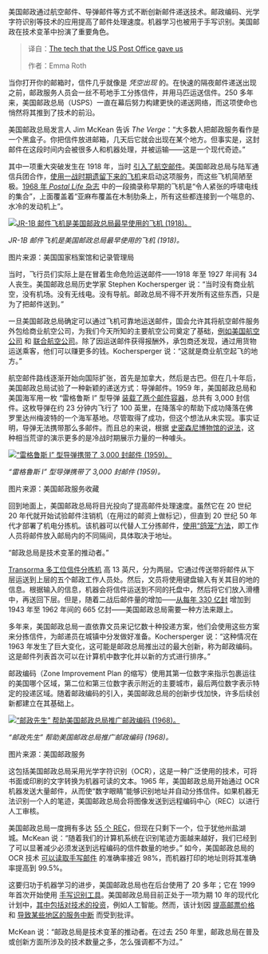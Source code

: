 <!--
title: 美国邮政带给我们的科技
cover: https://platform.theverge.com/wp-content/uploads/sites/2/2025/07/Vrg-illo-post-office-anniversary.jpg?quality=90&strip=all&crop=0%2C10.740836125969%2C100%2C78.518327748063&w=1200
summary: 美国邮政通过航空邮件、导弹邮件等方式不断创新邮件递送技术。邮政编码、光学字符识别等技术的应用提高了邮件处理速度。机器学习也被用于手写识别。美国邮政在技术变革中扮演了重要角色。
-->

美国邮政通过航空邮件、导弹邮件等方式不断创新邮件递送技术。邮政编码、光学字符识别等技术的应用提高了邮件处理速度。机器学习也被用于手写识别。美国邮政在技术变革中扮演了重要角色。

> 译自：[The tech that the US Post Office gave us](https://www.theverge.com/report/709749/usps-250th-anniversary-pioneer-modern-technology)
> 
> 作者：Emma Roth

当你打开你的邮箱时，信件几乎就像是 *凭空出现* 的。在快速的隔夜邮件递送出现之前，邮政服务人员会一丝不苟地手工分拣信件，并用马匹运送信件。250 多年来，美国邮政总局（USPS）一直在幕后努力构建更快的递送网络，而这项使命也悄然将其推到了技术的前沿。

美国邮政总局发言人 Jim McKean 告诉 *The Verge*：“大多数人把邮政服务看作是一个黑盒子。你把信件放进邮箱，几天后它就会出现在某个地方。但事实是，这封邮件在这段时间内会被很多人和机器处理，并被运输——这是一个现代奇迹。”

其中一项重大突破发生在 1918 年，当时 [引入了航空邮件](https://about.usps.com/who-we-are/postal-history/airmail.pdf)。美国邮政总局与陆军通信兵团合作，[使用一战时期遗留下来的飞机](https://airandspace.si.edu/explore/stories/air-mail)来启动这项服务，而这些飞机简陋至极。[1968 年 *Postal Life* 杂志](https://babel.hathitrust.org/cgi/pt?id=uiug.30112106587246&seq=3) 中的一段摘录称早期的飞机是“令人紧张的呼啸电线的集合”，上面覆盖着“亚麻布覆盖在木制肋条上，所有这些都连接到一个喘息的、水冷的发动机上”。

[![JR-1B 邮件飞机是美国邮政总局最早使用的飞机 (1918)。](https://platform.theverge.com/wp-content/uploads/sites/2/2025/07/1918-standard-jr-1b-mail-planes.jpg?quality=90&strip=all&crop=0%2C4.954954954955%2C100%2C90.09009009009&w=2400)](https://platform.theverge.com/wp-content/uploads/sites/2/2025/07/1918-standard-jr-1b-mail-planes.jpg?quality=90&strip=all&crop=0,4.954954954955,100,90.09009009009)

*JR-1B 邮件飞机是美国邮政总局最早使用的飞机 (1918)。*

图片来源：美国国家档案馆和记录管理局

当时，飞行员们实际上是在冒着生命危险运送邮件——1918 年至 1927 年间有 34 人丧生。美国邮政总局历史学家 Stephen Kochersperger 说：“当时没有商业航空，没有机场。没有无线电。没有导航。邮政总局不得不开发所有这些东西，只是为了把邮件送到。”

一旦美国邮政总局确定可以通过飞机可靠地运送邮件，国会允许其将航空邮件服务外包给商业航空公司，为我们今天所知的主要航空公司奠定了基础，[例如美国航空公司](https://www.aa.com/i18n/customer-service/about-us/history-of-american-airlines.jsp) 和 [联合航空公司](http://www.uahf.org/united_history_01.asp)。除了因运送邮件获得报酬外，承包商还发现，通过用货物运送乘客，他们可以赚更多的钱。Kochersperger 说：“这就是商业航空起飞的地方。”

航空邮件路线逐渐开始向国际扩张，首先是加拿大，然后是古巴。但在几十年后，美国邮政总局试验了一种新颖的递送方式：导弹邮件。1959 年，美国邮政总局和美国海军用一枚 “雷格鲁斯 I” 型导弹 [装载了两个邮件容器](https://postalmuseum.si.edu/object/npm_0.234863.9)，总共有 3,000 封信件。这枚导弹在约 23 分钟内飞行了 100 英里，在降落伞的帮助下成功降落在佛罗里达州梅波特的一个海军基地。尽管取得了成功，但这个想法从未实现。事实证明，导弹无法携带那么多邮件。而且总的来说，根据 [史密森尼博物馆的说法](https://postalmuseum.si.edu/object/npm_0.234863.9)，这种相当荒谬的演示更多的是冷战时期展示力量的一种噱头。

[![“雷格鲁斯 I” 型导弹携带了 3,000 封邮件 (1959)。](https://platform.theverge.com/wp-content/uploads/sites/2/2025/07/missile-mail-1959.jpg?quality=90&strip=all&crop=0%2C3.3045977011494%2C100%2C93.390804597701&w=2400)](https://platform.theverge.com/wp-content/uploads/sites/2/2025/07/missile-mail-1959.jpg?quality=90&strip=all&crop=0,3.3045977011494,100,93.390804597701)

*“雷格鲁斯 I” 型导弹携带了 3,000 封邮件 (1959)。*

图片来源：美国邮政服务收藏

回到地面上，美国邮政总局将目光投向了提高邮件处理速度。虽然它在 20 世纪 20 年代就开始试验邮件注销机（在用过的邮资上做标记），但直到 20 世纪 50 年代才部署了机电分拣机。该机器可以代替人工分拣邮件，[使用“鸽笼”方法](https://postalmuseum.si.edu/research-articles/mail-on-wheels/automation-and-decline)，即工作人员将邮件放入邮局内的不同隔间，具体取决于地址。

“邮政总局是技术变革的推动者。”

[Transorma 多工位信件分拣机](https://postalmuseum.si.edu/collections/object-spotlight/transorma-mail-sorting-machine-sign) 高 13 英尺，分为两层。它通过传送带将邮件从下层运送到上层的五个邮政工作人员处。然后，文员将使用键盘输入有关其目的地的信息。根据输入的信息，机器会将信件运送到不同的托盘中，然后将它们放入滑槽中，再送回下层。但是，随着二战后邮件量的增加——[从每年 330 亿封](https://postalmuseum.si.edu/research-articles/flashing-across-the-country/a-zoning-system-in-development#:~:text=Between%201943%20and%201962%2C%20annual%20mail%20volume%20doubled%2C%20growing%20from%2033%20billion%20pieces%20of%20mail%20to%2066.5%20billion.) 增加到 1943 年至 1962 年间的 665 亿封——美国邮政总局需要一种方法来跟上。

多年来，美国邮政总局一直依靠文员来记忆数十种投递方案，他们会使用这些方案来分拣信件，为邮递员在城镇中分发做好准备。Kochersperger 说：“这种情况在 1963 年发生了巨大变化，这可能是邮政总局推出过的最大创新，称为邮政编码。这是邮件列表首次可以在计算机中数字化并以新的方式进行排序。”

邮政编码（Zone Improvement Plan 的缩写）使用其第一位数字来指示包裹运往的美国哪个区域，第二位和第三位数字表示附近的主要城市，最后两位数字表示特定的投递区域。随着邮政编码的引入，美国邮政总局的创新步伐加快，许多后续创新都建立在其基础上。

[![“邮政先生” 帮助美国邮政总局推广邮政编码 (1968)。](https://platform.theverge.com/wp-content/uploads/sites/2/2025/07/mrzip-post-office.png?quality=90&strip=all&crop=0%2C0%2C100%2C100&w=2400)](https://platform.theverge.com/wp-content/uploads/sites/2/2025/07/mrzip-post-office.png?quality=90&strip=all&crop=0,0,100,100)

*“邮政先生” 帮助美国邮政总局推广邮政编码 (1968)。*

图片来源：美国邮政服务

这包括美国邮政总局采用光学字符识别（OCR），这是一种广泛使用的技术，可将书面或印刷的文字转换为机器可读的文本。1965 年，美国邮政总局开始通过 OCR 机器发送大量邮件，从而使“数字眼睛”能够识别地址并自动分拣信件。如果机器无法识别一个人的笔迹，美国邮政总局会将图像发送到远程编码中心（REC）以进行人工审核。

美国邮政总局一度拥有多达 [55 个 REC](https://news.usps.com/2024/04/23/the-postal-services-digital-detectives-are-marking-a-milestone/)，但现在只剩下一个，位于犹他州盐湖城。McKean 说：“随着我们的计算机系统在识别笔迹方面越来越好，我们已经到了可以显著减少必须发送到远程编码的信件数量的地步。” 如今，美国邮政总局的 OCR 技术 [可以读取手写邮件](https://facts.usps.com/98-percent-of-hand-addressed-letters/#:~:text=The%20Postal%20Service%20is%20the,percent%20of%20machine%2Dprinted%20mail.) 的准确率接近 98%，而机器打印的地址则将其准确率提高到 99.5%。

这要归功于机器学习的进步，美国邮政总局也在后台使用了 20 多年；它在 1999 年首次开始使用 [手写识别工具](https://www.govexec.com/federal-news/1999/02/postal-service-tests-handwriting-recognition-system/1746/)。美国邮政总局目前正处于一项为期 10 年的现代化计划中，[其中包括对技术的投资](https://www.nextgov.com/artificial-intelligence/2021/09/postal-service-will-focus-big-data-digital-platforms-over-next-10-years/185197/)，例如人工智能。然而，该计划因 [提高邮票价格](https://www.foxbusiness.com/lifestyle/usps-stamp-prices-rise-what-know) 和 [导致某些地区的服务中断](https://www.nytimes.com/2024/08/29/us/politics/postal-service-changes-dejoy.html) 而受到批评。

McKean 说：“邮政总局是技术变革的推动者。在过去 250 年里，邮政总局在普及或创新方面所涉及的技术数量之多，怎么强调都不为过。”